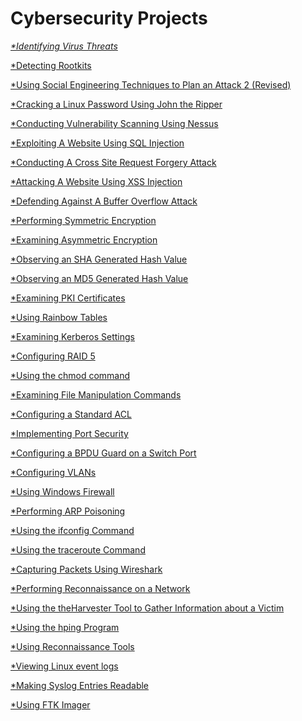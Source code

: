 # Cybersecurity Projects

<cite><a href="https://github.com/YusufOYusuf/Identifying-Virus-Threats/blob/main/README.md">*Identifying Virus Threats

<cite><a href="https://github.com/YusufOYusuf/Detecting-Rootkits/blob/main/README.md">*Detecting Rootkits
  
<cite><a href="https://github.com/YusufOYusuf/Using-Social-Engineering-Techniques-to-Plan-an-Attack-2/blob/main/README.md">*Using Social Engineering Techniques to Plan an Attack 2 (Revised)
  
<cite><a href="https://github.com/YusufOYusuf/Cracking-a-Linux-Password-Using-John-the-Ripper/blob/main/README.md">*Cracking a Linux Password Using John the Ripper
  
<cite><a href="https://github.com/YusufOYusuf/Conducting-Vulnerability-Scanning-Using-Nessus/blob/main/README.md">*Conducting Vulnerability Scanning Using Nessus
  
<cite><a href="https://github.com/YusufOYusuf/Exploiting-A-Website-Using-SQL-Injection/blob/main/README.md">*Exploiting A Website Using SQL Injection
  
  
<cite><a href="https://github.com/YusufOYusuf/Conducting-a-Cross-Site-Request-Forgery-Attack-/blob/main/README.md">*Conducting A Cross Site Request Forgery Attack

  
<cite><a href="https://github.com/YusufOYusuf/Attacking-A-Website-Using-XSS-Injection/blob/main/README.md">*Attacking A Website Using XSS Injection
  
  
<cite><a href="https://github.com/YusufOYusuf/Defending-Against-A-Buffer-Overflow-Attack/blob/main/README.md">*Defending Against A Buffer Overflow Attack
  
  
<cite><a href="https://github.com/YusufOYusuf/Performing-Symmetric-Encryption/blob/main/README.md">*Performing Symmetric Encryption
  
  
<cite><a href="https://github.com/YusufOYusuf/Examining-Asymmetric-Encryption/blob/main/README.md">*Examining Asymmetric Encryption

  
<cite><a href="https://github.com/YusufOYusuf/Observing-an-SHA-Generated-Hash-Value/blob/main/README.md">*Observing an SHA Generated Hash Value
  

<cite><a href="https://github.com/YusufOYusuf/Observing-An-MD5-Generated-Hash-Value/blob/main/README.md">*Observing an MD5 Generated Hash Value
  
  
<cite><a href="https://github.com/YusufOYusuf/Examining-PKI-Certificates/blob/main/README.md">*Examining PKI Certificates


<cite><a href="https://github.com/YusufOYusuf/Using-Rainbow-Tables/blob/main/README.md">*Using Rainbow Tables
  
  
<cite><a href="https://github.com/YusufOYusuf/Examining-Kerberos-Settings/blob/main/README.md">*Examining Kerberos Settings


<cite><a href="https://github.com/YusufOYusuf/Configuring-RAID-5/blob/main/README.md">*Configuring RAID 5
  
  
<cite><a href="https://github.com/YusufOYusuf/Using-the-chmod-command-/blob/main/README.md">*Using the chmod command

  
<cite><a href="https://github.com/YusufOYusuf/Examining-File-Manipulation-Commands/blob/main/README.md">*Examining File Manipulation Commands
  
  
<cite><a href="https://github.com/YusufOYusuf/Configuring-a-Standard-ACL/blob/main/README.md">*Configuring a Standard ACL
  
  
<cite><a href="https://github.com/YusufOYusuf/Implementing-Port-Security/blob/main/README.md">*Implementing Port Security
  
  
<cite><a href="https://github.com/YusufOYusuf/Configuring-a-BPDU-Guard-on-a-Switch-Port/blob/main/README.md">*Configuring a BPDU Guard on a Switch Port
  

<cite><a href="https://github.com/YusufOYusuf/Configuring-VLANs/blob/main/README.md">*Configuring VLANs
  
  
<cite><a href="https://github.com/YusufOYusuf/Using-Windows-Firewall/blob/main/README.md">*Using Windows Firewall
  
  
<cite><a href="https://github.com/YusufOYusuf/Perfroming-ARP-Poisoning/blob/main/README.md">*Performing ARP Poisoning 
  
  
<cite><a href="https://github.com/YusufOYusuf/Using-the-ifconfig-command/blob/main/README.md">*Using the ifconfig Command
  
  
<cite><a href="https://github.com/YusufOYusuf/Using-the-traceroute-Command/blob/main/README.md">*Using the traceroute Command
  
  
<cite><a href="https://github.com/YusufOYusuf/Capturing-Packets-Using-Wireshark/blob/main/README.md">*Capturing Packets Using Wireshark
  
  
<cite><a href="https://github.com/YusufOYusuf/Performing-Reconnaissance-on-a-Network/blob/main/README.md">*Performing Reconnaissance on a Network
  
  
<cite><a href="https://github.com/YusufOYusuf/Using-the-theHarvester-Tool-to-Gather-Information-about-a-Victim/blob/main/README.md">*Using the theHarvester Tool to Gather Information about a Victim
  
  
<cite><a href="https://github.com/YusufOYusuf/Using-the-hping-Program/blob/main/README.md">*Using the hping Program
  
  
<cite><a href="https://github.com/YusufOYusuf/Using-Reconnaissance-Tools/blob/main/README.md">*Using Reconnaissance Tools
  
  
<cite><a href="https://github.com/YusufOYusuf/Viewing-Linux-event-logs-/blob/main/README.md">*Viewing Linux event logs
  
  
<cite><a href="https://github.com/YusufOYusuf/Making-Syslog-Entries-Readable/blob/main/README.md">*Making Syslog Entries Readable
  
  
<cite><a href="https://github.com/YusufOYusuf/Using-FTK-Imager/blob/main/README.md">*Using FTK Imager
  
  
  
  
  
  
  
  
